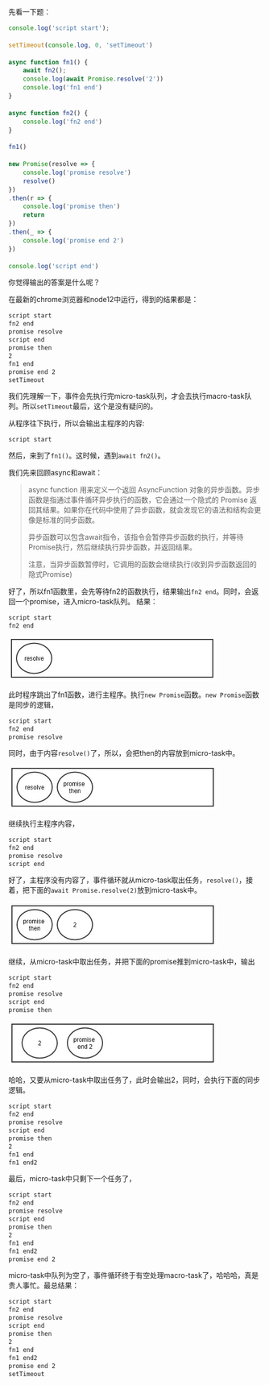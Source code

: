 先看一下题：  

```javascript
console.log('script start');

setTimeout(console.log, 0, 'setTimeout')

async function fn1() {
    await fn2();
    console.log(await Promise.resolve('2'))
    console.log('fn1 end')
}

async function fn2() {
    console.log('fn2 end')
}

fn1()

new Promise(resolve => {
    console.log('promise resolve')
    resolve()
})
.then(r => {
    console.log('promise then')
    return
})
.then(_ => {
    console.log('promise end 2')
})

console.log('script end')
```  

你觉得输出的答案是什么呢？  

在最新的chrome浏览器和node12中运行，得到的结果都是：  

```shell
script start
fn2 end
promise resolve
script end
promise then
2
fn1 end
promise end 2
setTimeout
```  

我们先理解一下，事件会先执行完micro-task队列，才会去执行macro-task队列。所以``setTimeout``最后，这个是没有疑问的。  

从程序往下执行，所以会输出主程序的内容:

```shell
script start
```

然后，来到了``fn1()``。这时候，遇到``await fn2()``。  

我们先来回顾async和await：  

> async function 用来定义一个返回 AsyncFunction 对象的异步函数。异步函数是指通过事件循环异步执行的函数，它会通过一个隐式的 Promise 返回其结果。如果你在代码中使用了异步函数，就会发现它的语法和结构会更像是标准的同步函数。
>  
> 异步函数可以包含await指令，该指令会暂停异步函数的执行，并等待Promise执行，然后继续执行异步函数，并返回结果。  
> 
> 注意，当异步函数暂停时，它调用的函数会继续执行(收到异步函数返回的隐式Promise)  

好了，所以fn1函数里，会先等待fn2的函数执行，结果输出``fn2 end``。同时，会返回一个promise，进入micro-task队列。 结果：  

```shell
script start
fn2 end
```

![event1-1](../upload/event1-1.jpg)  

此时程序跳出了fn1函数，进行主程序。执行``new Promise``函数。``new Promise``函数是同步的逻辑，

```shell
script start
fn2 end
promise resolve
```  

同时，由于内容``resolve()``了，所以，会把then的内容放到micro-task中。

![event1-2](../upload/event1-2.jpg)  

继续执行主程序内容，

```shell
script start
fn2 end
promise resolve
script end
```  

好了，主程序没有内容了，事件循环就从micro-task取出任务，``resolve()``，接着，把下面的``await Promise.resolve(2)``放到micro-task中。

![event1-3](../upload/event1-3.jpg) 

继续，从micro-task中取出任务，并把下面的promise推到micro-task中，输出

```shell
script start
fn2 end
promise resolve
script end
promise then
```  

![event1-4](../upload/event1-4.jpg)

哈哈，又要从micro-task中取出任务了，此时会输出2，同时，会执行下面的同步逻辑。

```shell
script start
fn2 end
promise resolve
script end
promise then
2
fn1 end
fn1 end2
```

最后，micro-task中只剩下一个任务了，

```shell
script start
fn2 end
promise resolve
script end
promise then
2
fn1 end
fn1 end2
promise end 2
```

micro-task中队列为空了，事件循环终于有空处理macro-task了，哈哈哈，真是贵人事忙。最总结果：

```shell
script start
fn2 end
promise resolve
script end
promise then
2
fn1 end
fn1 end2
promise end 2
setTimeout
```
